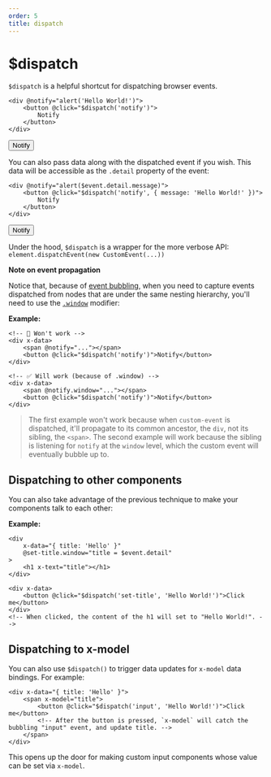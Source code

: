 ```yaml
---
order: 5
title: dispatch
---
```


# $dispatch

`$dispatch` is a helpful shortcut for dispatching browser events.

```alpine
<div @notify="alert('Hello World!')">
    <button @click="$dispatch('notify')">
        Notify
    </button>
</div>
```

<!-- START_VERBATIM -->
<div class="demo">
    <div x-data @notify="alert('Hello World!')">
        <button @click="$dispatch('notify')">
            Notify
        </button>
    </div>
</div>
<!-- END_VERBATIM -->

You can also pass data along with the dispatched event if you wish. This data will be accessible as the `.detail` property of the event:

```alpine
<div @notify="alert($event.detail.message)">
    <button @click="$dispatch('notify', { message: 'Hello World!' })">
        Notify
    </button>
</div>
```

<!-- START_VERBATIM -->
<div class="demo">
    <div x-data @notify="alert($event.detail.message)">
        <button @click="$dispatch('notify', { message: 'Hello World!' })">Notify</button>
    </div>
</div>
<!-- END_VERBATIM -->


Under the hood, `$dispatch` is a wrapper for the more verbose API: `element.dispatchEvent(new CustomEvent(...))`

**Note on event propagation**

Notice that, because of [event bubbling](https://en.wikipedia.org/wiki/Event_bubbling), when you need to capture events dispatched from nodes that are under the same nesting hierarchy, you'll need to use the [`.window`](https://github.com/alpinejs/alpine#x-on) modifier:

**Example:**

```alpine
<!-- 🚫 Won't work -->
<div x-data>
    <span @notify="..."></span>
    <button @click="$dispatch('notify')">Notify</button>
</div>

<!-- ✅ Will work (because of .window) -->
<div x-data>
    <span @notify.window="..."></span>
    <button @click="$dispatch('notify')">Notify</button>
</div>
```

> The first example won't work because when `custom-event` is dispatched, it'll propagate to its common ancestor, the `div`, not its sibling, the `<span>`. The second example will work because the sibling is listening for `notify` at the `window` level, which the custom event will eventually bubble up to.

<a name="dispatching-to-components"></a>
## Dispatching to other components

You can also take advantage of the previous technique to make your components talk to each other:

**Example:**

```alpine
<div
    x-data="{ title: 'Hello' }"
    @set-title.window="title = $event.detail"
>
    <h1 x-text="title"></h1>
</div>

<div x-data>
    <button @click="$dispatch('set-title', 'Hello World!')">Click me</button>
</div>
<!-- When clicked, the content of the h1 will set to "Hello World!". -->
```

<a name="dispatching-to-x-model"></a>
## Dispatching to x-model

You can also use `$dispatch()` to trigger data updates for `x-model` data bindings. For example:

```alpine
<div x-data="{ title: 'Hello' }">
    <span x-model="title">
        <button @click="$dispatch('input', 'Hello World!')">Click me</button>
        <!-- After the button is pressed, `x-model` will catch the bubbling "input" event, and update title. -->
    </span>
</div>
```

This opens up the door for making custom input components whose value can be set via `x-model`.
